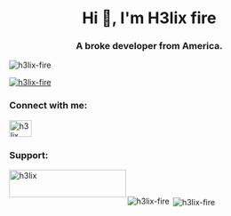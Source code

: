 <h1 align="center">Hi 👋, I'm H3lix fire</h1>
<h3 align="center">A broke developer from America.</h3>

<p align="left"> <img src="https://komarev.com/ghpvc/?username=h3lix-fire&label=Profile%20views&color=0e75b6&style=flat" alt="h3lix-fire" /> </p>

<p align="left"> <a href="https://github.com/ryo-ma/github-profile-trophy"><img src="https://github-profile-trophy.vercel.app/?username=h3lix-fire" alt="h3lix-fire" /></a> </p>

<h3 align="left">Connect with me:</h3>
<p align="left">
<a href="https://www.youtube.com/channel/UCVFg9LhvJ2T3klCSp4XTdEw" target="blank"><img align="center" src="https://raw.githubusercontent.com/rahuldkjain/github-profile-readme-generator/master/src/images/icons/Social/youtube.svg" alt="h3lix fire" height="30" width="40" /></a>
</p>

<h3 align="left">Support:</h3>
<p><a href="https://www.buymeacoffee.com/h3lix"> <img align="left" src="https://cdn.buymeacoffee.com/buttons/v2/default-yellow.png" height="50" width="210" alt="h3lix" /></a></p><br><br>

<p><img align="left" src="https://github-readme-stats.vercel.app/api/top-langs?username=h3lix-fire&show_icons=true&locale=en&layout=compact" alt="h3lix-fire" /></p>

<p>&nbsp;<img align="center" src="https://github-readme-stats.vercel.app/api?username=h3lix-fire&show_icons=true&locale=en" alt="h3lix-fire" /></p>
